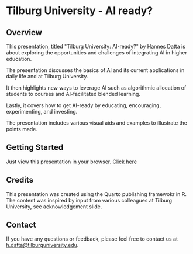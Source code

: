 # Tilburg University - AI ready?

## Overview

This presentation, titled "Tilburg University: AI-ready?" by Hannes Datta is about exploring the opportunities and challenges of integrating AI in higher education. 

The presentation discusses the basics of AI and its current applications in daily life and at Tilburg University. 

It then highlights new ways to leverage AI such as algorithmic allocation of students to courses and AI-facilitated blended learning. 

Lastly, it covers how to get AI-ready by educating, encouraging, experimenting, and investing. 

The presentation includes various visual aids and examples to illustrate the points made.

## Getting Started

Just view this presentation in your browser. [Click here](https://htmlpreview.github.io/?https://github.com/tilburgsciencehub/TiU-AI-presentation/blob/main/tilburg_ai.html#/title-slide)

## Credits

This presentation was created using the Quarto publishing framewokr in R. The content was inspired by input from various colleagues at Tilburg University, see acknowledgement slide.

## Contact

If you have any questions or feedback, please feel free to contact us at h.datta@tilburguniversity.edu. 
